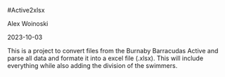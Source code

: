 #Active2xlsx

Alex Woinoski

2023-10-03

This is a project to convert files from the Burnaby Barracudas Active and parse all data and
formate it into a excel file (.xlsx). This will include everything while also adding the division
of the swimmers.